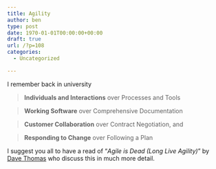 ```yaml
---
title: Agility
author: ben
type: post
date: 1970-01-01T00:00:00+00:00
draft: true
url: /?p=108
categories:
  - Uncategorized

---
```

I remember back in university

> **Individuals and Interactions** over Processes and Tools
    
> **Working Software** over Comprehensive Documentation
    
> **Customer Collaboration** over Contract Negotiation, and
    
> **Responding to Change** over Following a Plan 

I suggest you all to have a read of &#8220;_Agile is Dead (Long Live Agility)_&#8221; by [Dave Thomas][1] who discuss this in much more detail.

 [1]: https://twitter.com/pragdave